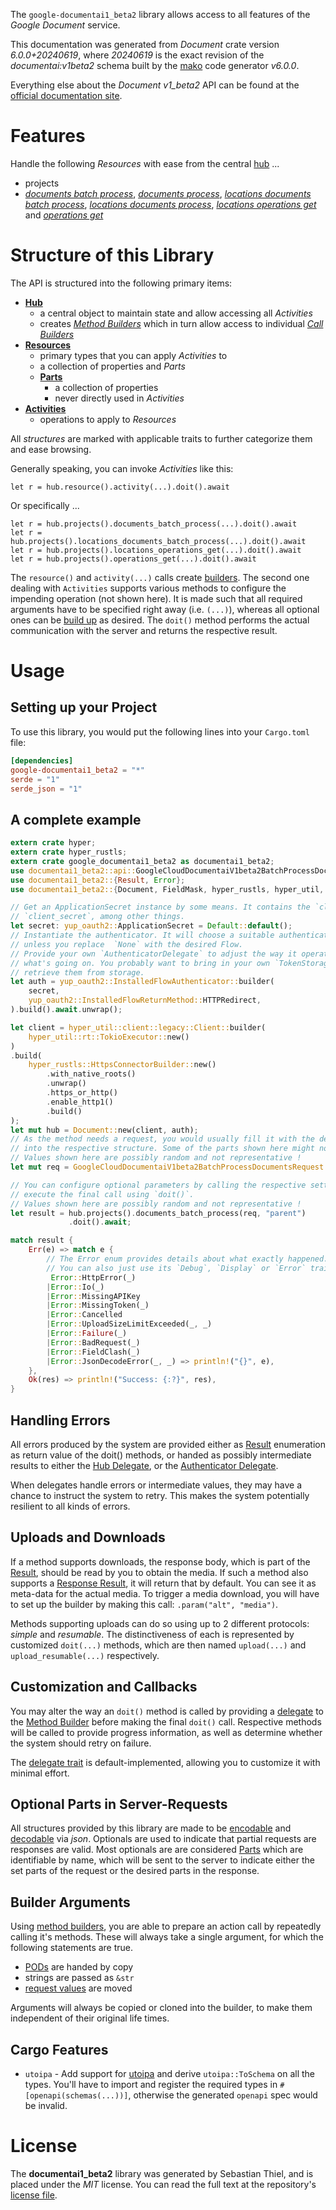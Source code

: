<!---
DO NOT EDIT !
This file was generated automatically from 'src/generator/templates/api/README.md.mako'
DO NOT EDIT !
-->
The `google-documentai1_beta2` library allows access to all features of the *Google Document* service.

This documentation was generated from *Document* crate version *6.0.0+20240619*, where *20240619* is the exact revision of the *documentai:v1beta2* schema built by the [mako](http://www.makotemplates.org/) code generator *v6.0.0*.

Everything else about the *Document* *v1_beta2* API can be found at the
[official documentation site](https://cloud.google.com/document-ai/docs/).
# Features

Handle the following *Resources* with ease from the central [hub](https://docs.rs/google-documentai1_beta2/6.0.0+20240619/google_documentai1_beta2/Document) ...

* projects
 * [*documents batch process*](https://docs.rs/google-documentai1_beta2/6.0.0+20240619/google_documentai1_beta2/api::ProjectDocumentBatchProcesCall), [*documents process*](https://docs.rs/google-documentai1_beta2/6.0.0+20240619/google_documentai1_beta2/api::ProjectDocumentProcesCall), [*locations documents batch process*](https://docs.rs/google-documentai1_beta2/6.0.0+20240619/google_documentai1_beta2/api::ProjectLocationDocumentBatchProcesCall), [*locations documents process*](https://docs.rs/google-documentai1_beta2/6.0.0+20240619/google_documentai1_beta2/api::ProjectLocationDocumentProcesCall), [*locations operations get*](https://docs.rs/google-documentai1_beta2/6.0.0+20240619/google_documentai1_beta2/api::ProjectLocationOperationGetCall) and [*operations get*](https://docs.rs/google-documentai1_beta2/6.0.0+20240619/google_documentai1_beta2/api::ProjectOperationGetCall)




# Structure of this Library

The API is structured into the following primary items:

* **[Hub](https://docs.rs/google-documentai1_beta2/6.0.0+20240619/google_documentai1_beta2/Document)**
    * a central object to maintain state and allow accessing all *Activities*
    * creates [*Method Builders*](https://docs.rs/google-documentai1_beta2/6.0.0+20240619/google_documentai1_beta2/common::MethodsBuilder) which in turn
      allow access to individual [*Call Builders*](https://docs.rs/google-documentai1_beta2/6.0.0+20240619/google_documentai1_beta2/common::CallBuilder)
* **[Resources](https://docs.rs/google-documentai1_beta2/6.0.0+20240619/google_documentai1_beta2/common::Resource)**
    * primary types that you can apply *Activities* to
    * a collection of properties and *Parts*
    * **[Parts](https://docs.rs/google-documentai1_beta2/6.0.0+20240619/google_documentai1_beta2/common::Part)**
        * a collection of properties
        * never directly used in *Activities*
* **[Activities](https://docs.rs/google-documentai1_beta2/6.0.0+20240619/google_documentai1_beta2/common::CallBuilder)**
    * operations to apply to *Resources*

All *structures* are marked with applicable traits to further categorize them and ease browsing.

Generally speaking, you can invoke *Activities* like this:

```Rust,ignore
let r = hub.resource().activity(...).doit().await
```

Or specifically ...

```ignore
let r = hub.projects().documents_batch_process(...).doit().await
let r = hub.projects().locations_documents_batch_process(...).doit().await
let r = hub.projects().locations_operations_get(...).doit().await
let r = hub.projects().operations_get(...).doit().await
```

The `resource()` and `activity(...)` calls create [builders][builder-pattern]. The second one dealing with `Activities`
supports various methods to configure the impending operation (not shown here). It is made such that all required arguments have to be
specified right away (i.e. `(...)`), whereas all optional ones can be [build up][builder-pattern] as desired.
The `doit()` method performs the actual communication with the server and returns the respective result.

# Usage

## Setting up your Project

To use this library, you would put the following lines into your `Cargo.toml` file:

```toml
[dependencies]
google-documentai1_beta2 = "*"
serde = "1"
serde_json = "1"
```

## A complete example

```Rust
extern crate hyper;
extern crate hyper_rustls;
extern crate google_documentai1_beta2 as documentai1_beta2;
use documentai1_beta2::api::GoogleCloudDocumentaiV1beta2BatchProcessDocumentsRequest;
use documentai1_beta2::{Result, Error};
use documentai1_beta2::{Document, FieldMask, hyper_rustls, hyper_util, yup_oauth2};

// Get an ApplicationSecret instance by some means. It contains the `client_id` and
// `client_secret`, among other things.
let secret: yup_oauth2::ApplicationSecret = Default::default();
// Instantiate the authenticator. It will choose a suitable authentication flow for you,
// unless you replace  `None` with the desired Flow.
// Provide your own `AuthenticatorDelegate` to adjust the way it operates and get feedback about
// what's going on. You probably want to bring in your own `TokenStorage` to persist tokens and
// retrieve them from storage.
let auth = yup_oauth2::InstalledFlowAuthenticator::builder(
    secret,
    yup_oauth2::InstalledFlowReturnMethod::HTTPRedirect,
).build().await.unwrap();

let client = hyper_util::client::legacy::Client::builder(
    hyper_util::rt::TokioExecutor::new()
)
.build(
    hyper_rustls::HttpsConnectorBuilder::new()
        .with_native_roots()
        .unwrap()
        .https_or_http()
        .enable_http1()
        .build()
);
let mut hub = Document::new(client, auth);
// As the method needs a request, you would usually fill it with the desired information
// into the respective structure. Some of the parts shown here might not be applicable !
// Values shown here are possibly random and not representative !
let mut req = GoogleCloudDocumentaiV1beta2BatchProcessDocumentsRequest::default();

// You can configure optional parameters by calling the respective setters at will, and
// execute the final call using `doit()`.
// Values shown here are possibly random and not representative !
let result = hub.projects().documents_batch_process(req, "parent")
             .doit().await;

match result {
    Err(e) => match e {
        // The Error enum provides details about what exactly happened.
        // You can also just use its `Debug`, `Display` or `Error` traits
         Error::HttpError(_)
        |Error::Io(_)
        |Error::MissingAPIKey
        |Error::MissingToken(_)
        |Error::Cancelled
        |Error::UploadSizeLimitExceeded(_, _)
        |Error::Failure(_)
        |Error::BadRequest(_)
        |Error::FieldClash(_)
        |Error::JsonDecodeError(_, _) => println!("{}", e),
    },
    Ok(res) => println!("Success: {:?}", res),
}

```
## Handling Errors

All errors produced by the system are provided either as [Result](https://docs.rs/google-documentai1_beta2/6.0.0+20240619/google_documentai1_beta2/common::Result) enumeration as return value of
the doit() methods, or handed as possibly intermediate results to either the
[Hub Delegate](https://docs.rs/google-documentai1_beta2/6.0.0+20240619/google_documentai1_beta2/common::Delegate), or the [Authenticator Delegate](https://docs.rs/yup-oauth2/*/yup_oauth2/trait.AuthenticatorDelegate.html).

When delegates handle errors or intermediate values, they may have a chance to instruct the system to retry. This
makes the system potentially resilient to all kinds of errors.

## Uploads and Downloads
If a method supports downloads, the response body, which is part of the [Result](https://docs.rs/google-documentai1_beta2/6.0.0+20240619/google_documentai1_beta2/common::Result), should be
read by you to obtain the media.
If such a method also supports a [Response Result](https://docs.rs/google-documentai1_beta2/6.0.0+20240619/google_documentai1_beta2/common::ResponseResult), it will return that by default.
You can see it as meta-data for the actual media. To trigger a media download, you will have to set up the builder by making
this call: `.param("alt", "media")`.

Methods supporting uploads can do so using up to 2 different protocols:
*simple* and *resumable*. The distinctiveness of each is represented by customized
`doit(...)` methods, which are then named `upload(...)` and `upload_resumable(...)` respectively.

## Customization and Callbacks

You may alter the way an `doit()` method is called by providing a [delegate](https://docs.rs/google-documentai1_beta2/6.0.0+20240619/google_documentai1_beta2/common::Delegate) to the
[Method Builder](https://docs.rs/google-documentai1_beta2/6.0.0+20240619/google_documentai1_beta2/common::CallBuilder) before making the final `doit()` call.
Respective methods will be called to provide progress information, as well as determine whether the system should
retry on failure.

The [delegate trait](https://docs.rs/google-documentai1_beta2/6.0.0+20240619/google_documentai1_beta2/common::Delegate) is default-implemented, allowing you to customize it with minimal effort.

## Optional Parts in Server-Requests

All structures provided by this library are made to be [encodable](https://docs.rs/google-documentai1_beta2/6.0.0+20240619/google_documentai1_beta2/common::RequestValue) and
[decodable](https://docs.rs/google-documentai1_beta2/6.0.0+20240619/google_documentai1_beta2/common::ResponseResult) via *json*. Optionals are used to indicate that partial requests are responses
are valid.
Most optionals are are considered [Parts](https://docs.rs/google-documentai1_beta2/6.0.0+20240619/google_documentai1_beta2/common::Part) which are identifiable by name, which will be sent to
the server to indicate either the set parts of the request or the desired parts in the response.

## Builder Arguments

Using [method builders](https://docs.rs/google-documentai1_beta2/6.0.0+20240619/google_documentai1_beta2/common::CallBuilder), you are able to prepare an action call by repeatedly calling it's methods.
These will always take a single argument, for which the following statements are true.

* [PODs][wiki-pod] are handed by copy
* strings are passed as `&str`
* [request values](https://docs.rs/google-documentai1_beta2/6.0.0+20240619/google_documentai1_beta2/common::RequestValue) are moved

Arguments will always be copied or cloned into the builder, to make them independent of their original life times.

[wiki-pod]: http://en.wikipedia.org/wiki/Plain_old_data_structure
[builder-pattern]: http://en.wikipedia.org/wiki/Builder_pattern
[google-go-api]: https://github.com/google/google-api-go-client

## Cargo Features

* `utoipa` - Add support for [utoipa](https://crates.io/crates/utoipa) and derive `utoipa::ToSchema` on all
the types. You'll have to import and register the required types in `#[openapi(schemas(...))]`, otherwise the
generated `openapi` spec would be invalid.


# License
The **documentai1_beta2** library was generated by Sebastian Thiel, and is placed
under the *MIT* license.
You can read the full text at the repository's [license file][repo-license].

[repo-license]: https://github.com/Byron/google-apis-rsblob/main/LICENSE.md

